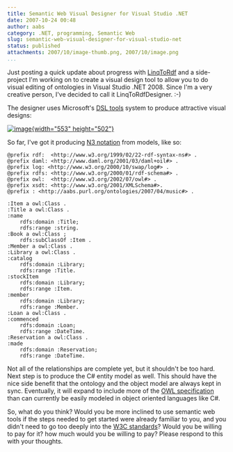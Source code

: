 ```yaml
---
title: Semantic Web Visual Designer for Visual Studio .NET
date: 2007-10-24 00:48
author: aabs
category: .NET, programming, Semantic Web
slug: semantic-web-visual-designer-for-visual-studio-net
status: published
attachments: 2007/10/image-thumb.png, 2007/10/image.png
...
```


Just posting a quick update about progress with [LinqToRdf](http://code.google.com/p/linqtordf/) and a side-project I'm working on to create a visual design tool to allow you to do visual editing of ontologies in Visual Studio .NET 2008. Since I'm a very creative person, I've decided to call it LinqToRdfDesigner. :-)

The designer uses Microsoft's [DSL tools](http://msdn2.microsoft.com/en-au/library/bb126235(VS.80).aspx) system to produce attractive visual designs:

[![image]({static}2007/10/image-thumb.png){width="553" height="502"}]({static}2007/10/image.png)

So far, I've got it producing [N3 notation](http://aabs.wordpress.com/semantic-web/the-n3-cheat-sheet/) from models, like so:

    @prefix rdf:  <http://www.w3.org/1999/02/22-rdf-syntax-ns#> . 
    @prefix daml: <http://www.daml.org/2001/03/daml+oil#> . 
    @prefix log: <http://www.w3.org/2000/10/swap/log#> . 
    @prefix rdfs: <http://www.w3.org/2000/01/rdf-schema#> . 
    @prefix owl:  <http://www.w3.org/2002/07/owl#> . 
    @prefix xsdt: <http://www.w3.org/2001/XMLSchema#>. 
    @prefix : <http://aabs.purl.org/ontologies/2007/04/music#> .  

    :Item a owl:Class . 
    :Title a owl:Class . 
    :name 
        rdfs:domain :Title; 
        rdfs:range :string. 
    :Book a owl:Class ; 
        rdfs:subClassOf :Item . 
    :Member a owl:Class . 
    :Library a owl:Class . 
    :catalog 
        rdfs:domain :Library; 
        rdfs:range :Title. 
    :stockItem 
        rdfs:domain :Library; 
        rdfs:range :Item. 
    :member 
        rdfs:domain :Library; 
        rdfs:range :Member. 
    :Loan a owl:Class . 
    :commenced 
        rdfs:domain :Loan; 
        rdfs:range :DateTime. 
    :Reservation a owl:Class . 
    :made 
        rdfs:domain :Reservation; 
        rdfs:range :DateTime.

[](http://11011.net/software/vspaste)

Not all of the relationships are complete yet, but it shouldn't be too hard. Next step is to produce the C\# entity model as well. This should have the nice side benefit that the ontology and the object model are always kept in sync. Eventually, it will expand to include more of the [OWL specification](http://www.w3.org/2004/OWL/) than can currently be easily modeled in object oriented languages like C\#.

So, what do you think? Would you be more inclined to use semantic web tools if the steps needed to get started were already familiar to you, and you didn't need to go too deeply into the [W3C standards](http://www.w3.org/)? Would you be willing to pay for it? how much would you be willing to pay? Please respond to this with your thoughts.
